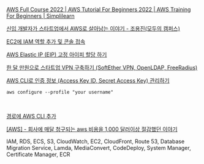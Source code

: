 



[AWS Full Course 2022 | AWS Tutorial For Beginners 2022 | AWS Training For Beginners | Simplilearn](https://www.youtube.com/watch?v=ZB5ONbD_SMY&list=PLiLLi47PCMPjvVIba_5Tzl--QqblJkpnZ&index=12&ab_channel=Simplilearn)
<br/>

[신입 개발자가 스타트업에서 AWS로 살아남는 이야기 - 조용진(모두의 캠퍼스)](https://www.youtube.com/watch?v=r6TFnNQsQLY&t=253s&ab_channel=AmazonWebServicesKorea)
<br/>

[EC2에 IAM 역할 추가 및 콘솔 접속](https://kitty-geno.tistory.com/68)
<br/>

[AWS Elastic IP (EIP) 고정 아이피 할당 하기](https://goddaehee.tistory.com/192)
<br/>

[한 달 만원으로 스타트업 VPN 구축하기 (SoftEther VPN, OpenLDAP, FreeRadius)](https://medium.com/chequer/%ED%95%9C%EB%8B%AC-%EB%A7%8C%EC%9B%90%EC%9C%BC%EB%A1%9C-vpn-%EA%B5%AC%EC%B6%95%ED%95%98%EA%B8%B0-softether-vpn-openldap-freeradius-9c629f923eb0)
<br/>

[AWS CLI로 인증 정보 (Access Key ID, Secret Access Key) 관리하기](https://www.daleseo.com/aws-cli-configure/)
```aidl
aws configure --profile "your username"
```
<br/>

[경로에 AWS CLI 추가](https://docs.aws.amazon.com/ko_kr/cli/latest/userguide/getting-started-path.html)
<br/>

[[AWS] - 회사에 매달 청구되는 aws 비용을 1,000 달러이상 절감했던 이야기](https://kim-jong-hyun.tistory.com/133)

[]()

[]()

[]()

[]()

[]()

[]()



IAM, RDS, ECS, S3, CloudWatch, EC2, CloudFront, Route 53, Database Migration Service, Lamda, MediaConvert, CodeDeploy, System Manager,  Certificate Manager, ECR



